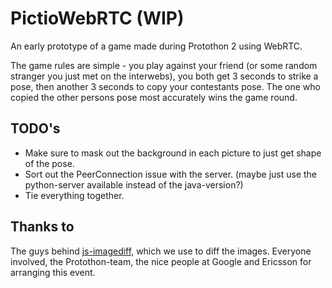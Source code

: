 # PictioWebRTC (WIP)

An early prototype of a game made during Protothon 2 using WebRTC.

The game rules are simple - you play against your friend (or some random stranger you just met on the interwebs), you both get 3 seconds to strike a pose, then another 3 seconds to copy your contestants pose. The one who copied the other persons pose most accurately wins the game round.

## TODO's
* Make sure to mask out the background in each picture to just get shape of the pose.
* Sort out the PeerConnection issue with the server. (maybe just use the python-server available instead of the java-version?)
* Tie everything together.

## Thanks to
The guys behind [js-imagediff](https://github.com/HumbleSoftware/js-imagediff), which we use to diff the images.
Everyone involved, the Protothon-team, the nice people at Google and Ericsson for arranging this event.
